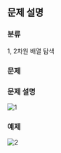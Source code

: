 ## 문제 설명

### 분류
1, 2차원 배열 탐색

### 문제
### 문제 설명
![1](https://user-images.githubusercontent.com/69149030/164382986-ca9effbd-924f-4a4e-baff-10ddfa9550b9.png)

### 예제
![2](https://user-images.githubusercontent.com/69149030/164382989-27a1237c-99d4-47f7-a0b9-20066a890e98.png)
